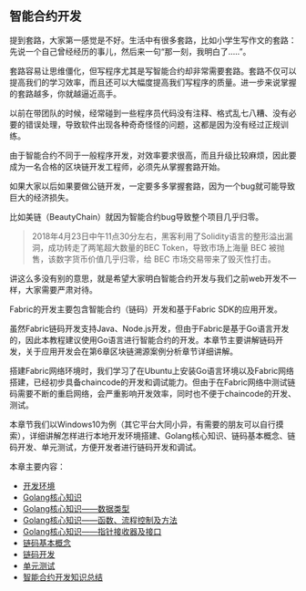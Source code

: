 ## 智能合约开发

提到套路，大家第一感觉是不好。生活中有很多套路，比如小学生写作文的套路：先说一个自己曾经经历的事儿，然后来一句“那一刻，我明白了…..”。

套路容易让思维僵化，但写程序尤其是写智能合约却非常需要套路。套路不仅可以提高我们的学习效率，而且还可以大幅度提高我们写程序的质量。进一步来说掌握的套路越多，你就越逼近高手。

以前在带团队的时候，经常碰到一些程序员代码没有注释、格式乱七八糟、没有必要的错误处理，导致软件出现各种奇奇怪怪的问题，这都是因为没有经过正规训练。

由于智能合约不同于一般程序开发，对效率要求很高，而且升级比较麻烦，因此要成为一名合格的区块链开发工程师，必须先从掌握套路开始。

如果大家以后如果要做公链开发，一定要多多掌握套路，因为一个bug就可能导致巨大的经济损失。

比如美链（BeautyChain）就因为智能合约bug导致整个项目几乎归零。

>2018年4月23日中午11点30分左右，黑客利用了Solidity语言的整形溢出漏洞，成功转走了两笔超大数量的BEC Token，导致市场上海量 BEC 被抛售，该数字货币价值几乎归零，给 BEC 市场交易带来了毁灭性打击。

讲这么多没有别的意思，就是希望大家明白智能合约开发与我们之前web开发不一样，大家需要严肃对待。

Fabric的开发主要包含智能合约（链码）开发和基于Fabric SDK的应用开发。

虽然Fabric链码开发支持Java、Node.js开发，但由于Fabric是基于Go语言开发的，因此本教程建议使用Go语言进行智能合约的开发。本章节主要讲解链码开发，关于应用开发会在第6章区块链溯源案例分析章节详细讲解。

搭建Fabric网络环境时，我们学习了在Ubuntu上安装Go语言环境以及Fabric网络搭建，已经初步具备chaincode的开发和调试能力。但由于在Fabric网络中测试链码需要不断的重启网络，会严重影响开发效率，同时也不便于chaincode的开发、测试。

本章节我们以Windows10为例（其它平台大同小异，有需要的朋友可以自行摸索），详细讲解怎样进行本地开发环境搭建、Golang核心知识、链码基本概念、链码开发、单元测试，方便开发者进行链码开发和调试。

本章主要内容：
* [开发环境](./chapter5_01%20smartcontract_dev_env.md)
* [Golang核心知识](./chapter5_02_part1%20golang_core.md)
* [Golang核心知识——数据类型](./chapter5_02_part2%20golang_core.md)
* [Golang核心知识——函数、流程控制及方法](./chapter5_02_part3%20golang_core.md)
* [Golang核心知识——指针接收器及接口](./chapter5_02_part4%20golang_core.md)
* [链码基本概念](./chapter5_03%20chaincode_concept.md)
* [链码开发](./chapter5_04%20chaincode_dev.md)
* [单元测试](./chapter5_05%20chaincode_unit_test.md)
* [智能合约开发知识总结](./chapter5_06%20summary.md)
